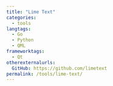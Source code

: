 ```yaml
---
title: "Lime Text"
categories:
  - tools
langtags:
  - Go
  - Python
  - QML
frameworktags:
  - Qt
otherexternalurls:
  GitHub: https://github.com/limetext
permalink: /tools/lime-text/
---
```

